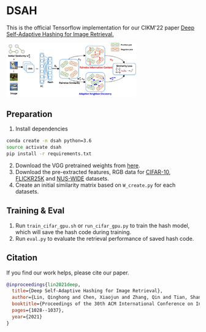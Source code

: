 # DSAH

This is the official Tensorflow implementation for our CIKM'22 paper [Deep Self-Adaptive Hashing for Image Retrieval.](https://arxiv.org/pdf/2108.07094.pdf)

<img src="dsah.jpg" alt="DSAH" style="zoom:33%;" />

## Preparation
1. Install dependencies 
```bash
conda create -n dsah python=3.6
source activate dsah
pip install -r requirements.txt
``` 
2. Download the VGG pretrained weights from [here](https://drive.google.com/file/d/1-y6oiITnVKjNkNSVds5mkLI_oamX65LE/view?usp=sharing).
3. Download the pre-extracted features, RGB data for [CIFAR-10](https://drive.google.com/drive/folders/1-8gwTfQ3KQctq2eO70_qBs02VKNNaNHr?usp=sharing), [FLICKR25K](https://drive.google.com/drive/folders/1-MeiPbnkWj6Chk8DgiXYW6m432HlHQmp?usp=sharing) and [NUS-WIDE](https://drive.google.com/drive/folders/10-20iH7bygpk88xKq8toninlOOuR8ezE?usp=sharing) datasets.
4. Create an initial similarity matrix based on `W_create.py` for each datasets.

## Training & Eval
1. Run `train_cifar_gpu.sh` or `run_cifar_gpu.py` to train the hash model, which will save the hash code during training.
2. Run `eval.py` to evaluate the retrieval performance of saved hash code.

## Citation

If you find our work helps, please cite our paper.

```bibtex
@inproceedings{lin2021deep,
  title={Deep Self-Adaptive Hashing for Image Retrieval},
  author={Lin, Qinghong and Chen, Xiaojun and Zhang, Qin and Tian, Shangxuan and Chen, Yudong},
  booktitle={Proceedings of the 30th ACM International Conference on Information \& Knowledge Management},
  pages={1028--1037},
  year={2021}
}
```
